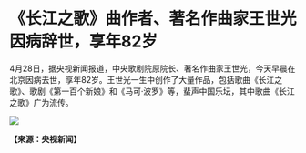 # 《长江之歌》曲作者、著名作曲家王世光因病辞世，享年82岁

4月28日，据央视新闻报道，中央歌剧院原院长、著名作曲家王世光，今天早晨在北京因病去世，享年82岁。王世光一生中创作了大量作品，包括歌曲《长江之歌》、歌剧《第一百个新娘》和《马可·波罗》等，蜚声中国乐坛，其中歌曲《长江之歌》广为流传。

![](https://inews.gtimg.com/om_bt/OC5P_ciJrOjZzE1WYlWd1LNwQmgYa_nm9J-oUJqiodGu0AA/1000)

**【来源：央视新闻】**

